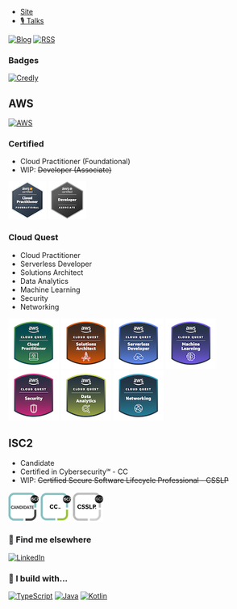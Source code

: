 - [Site](https://alex-hedley.github.io/)
- [🎙️ Talks](https://alex-hedley.github.io/talks)

[![Blog](https://img.shields.io/badge/Blog-FFA500?style=for-the-badge)](https://alex-hedley.github.io/blog/)
[![RSS](https://img.shields.io/badge/RSS-FFA500?style=for-the-badge&logo=rss&logoColor=white)](https://alex-hedley.github.io/blog/feed.rss)

### Badges

[![Credly](https://img.shields.io/badge/Credly-FF6B00.svg?style=for-the-badge&logo=credly&logoColor=white)](https://www.credly.com/users/alexhedley/badges)

## AWS

[![AWS](https://img.shields.io/badge/-Amazon%20AWS-232F3E?style=for-the-badge&logo=Amazonaws&logoColor=amazonorange)](https://aws.amazon.com/)

### Certified

- Cloud Practitioner (Foundational)
- WIP: ~~Developer (Associate)~~

[![AWS Certified Cloud Practitioner](images/badges/aws/AWS-Certified-Cloud-Practitioner_badge.png "AWS Certified Cloud Practitioner")](https://aws.amazon.com/certification/certified-cloud-practitioner/)
[![AWS Certified Developer - Associate](images/badges/aws/AWS-Certified-Developer-Associate_badge.png "AWS Certified Developer - Associate")](https://aws.amazon.com/certification/certified-developer-associate/)

### Cloud Quest

- Cloud Practitioner
- Serverless Developer
- Solutions Architect
- Data Analytics
- Machine Learning
- Security
- Networking

<!-- [![Cloud Quest](images/badges/aws/cqallbadges4_c.png)](https://aws.amazon.com/training/digital/aws-cloud-quest/) -->
[![AWS Cloud Quest Cloud Practitioner](images/badges/aws/AWSCloudQuestCloudPractitioner.png "AWS Cloud Quest Cloud Practitioner")](https://aws.amazon.com/training/digital/aws-cloud-quest/)
[![AWS Cloud Quest Solutions Architect](images/badges/aws/AWSCloudQuestSolutionsArchitect.png "AWS Cloud Quest Solutions Architect")](https://aws.amazon.com/training/digital/aws-cloud-quest/)
[![AWS Cloud Quest Serverless Developer](images/badges/aws/AWSCloudQuestServerlessDeveloper.png "AWS Cloud Quest Serverless Developer")](https://aws.amazon.com/training/digital/aws-cloud-quest/)
[![AWS Cloud Quest Machine Learning](images/badges/aws/AWSCloudQuestMachineLearning.png "AWS Cloud Quest Machine Learning")](https://aws.amazon.com/training/digital/aws-cloud-quest/)
[![AWS Cloud Quest Security](images/badges/aws/AWSCloudQuestSecurity.png "AWS Cloud Quest Security")](https://aws.amazon.com/training/digital/aws-cloud-quest/)
[![AWS Cloud Quest Data Analytics](images/badges/aws/AWSCloudQuestDataAnalytics.png "AWS Cloud Quest Data Analytics")](https://aws.amazon.com/training/digital/aws-cloud-quest/)
[![AWS Cloud Quest Networking](images/badges/aws/AWSCloudQuestNetworking.png "AWS Cloud Quest Networking")](https://aws.amazon.com/training/digital/aws-cloud-quest/)

## ISC2

- Candidate
- Certified in Cybersecurity℠ - CC
- WIP: ~~Certified Secure Software Lifecycle Professional - CSSLP~~

[![ISC2 Candidate](images/badges/isc2/isc-candidate.png "ISC2 Candidate")](https://www.isc2.org/Membership)
[![ISC2 CC](images/badges/isc2/isc2-certified-in-cybersecurity-cc.png "ISC2 CC")](https://www.isc2.org/Certifications/CC)
[![ISC2 CSSLP](images/badges/isc2/isc2-certified-secure-software-lifecycle-professional-csslp.png "ISC2 CSSLP")](https://www.isc2.org/Certifications/CC)

### 📢 Find me elsewhere

[![LinkedIn](https://img.shields.io/badge/LinkedIn-0077B5?style=for-the-badge&logo=linkedin&logoColor=white)](https://www.linkedin.com/in/alexhedley/)
<!-- [![A Cloud Guru](https://www.pluralsight.com/etc.clientlibs/pluralsight/clientlibs/clientlib-main/resources/images/favicons/favicon.ico)](https://learn.acloud.guru/profile/alexhedley) -->
<!-- ![Pluralsight](https://www.pluralsight.com/etc.clientlibs/pluralsight/clientlibs/clientlib-main/resources/images/favicons/favicon.ico)](https://app.pluralsight.com/profile/alex--hedley) -->

### 🚧 I build with...

[![TypeScript](https://img.shields.io/badge/TypeScript-007ACC?style=for-the-badge&logo=typescript&logoColor=white)](https://www.typescriptlang.org/)
[![Java](https://img.shields.io/badge/java-%23ED8B00.svg?style=for-the-badge&logo=OpenJDK&logoColor=white)](https://www.java.com/en/)
[![Kotlin](https://img.shields.io/badge/Kotlin-7F52FF?style=for-the-badge&logo=kotlin&logoColor=white)](https://kotlinlang.org/)

